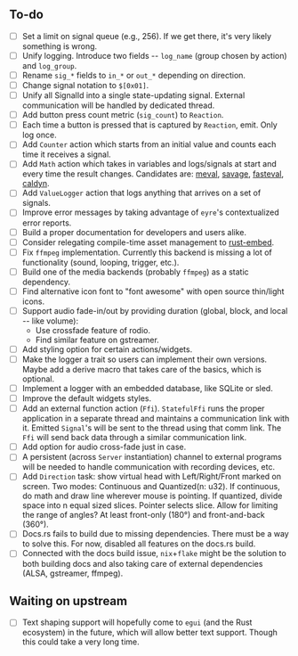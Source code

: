 ## To-do

- [ ] Set a limit on signal queue (e.g., 256). If we get there, it's very likely something is wrong.
- [ ] Unify logging. Introduce two fields -- `log_name` (group chosen by action) and `log_group`.
- [ ] Rename `sig_*` fields to `in_*` or `out_*` depending on direction.
- [ ] Change signal notation to `$[0x01]`.
- [ ] Unify all SignalId into a single state-updating signal. External communication will be handled by dedicated thread.
- [ ] Add button press count metric (`sig_count`) to `Reaction`.
- [ ] Each time a button is pressed that is captured by `Reaction`, emit. Only log once.
- [ ] Add `Counter` action which starts from an initial value and counts each time it receives a signal.
- [ ] Add `Math` action which takes in variables and logs/signals at start and every time the result changes. Candidates are: [meval](https://github.com/rekka/meval-rs), [savage](https://github.com/p-e-w/savage), [fasteval](https://github.com/likebike/fasteval), [caldyn](https://github.com/Luthaf/caldyn).
- [ ] Add `ValueLogger` action that logs anything that arrives on a set of signals.
- [ ] Improve error messages by taking advantage of `eyre`'s contextualized error reports.
- [ ] Build a proper documentation for developers and users alike.
- [ ] Consider relegating compile-time asset management to [rust-embed](https://github.com/pyrossh/rust-embed).
- [ ] Fix `ffmpeg` implementation. Currently this backend is missing a lot of functionality (sound, looping, trigger, etc.).
- [ ] Build one of the media backends (probably `ffmpeg`) as a static dependency.
- [ ] Find alternative icon font to "font awesome" with open source thin/light icons. 
- [ ] Support audio fade-in/out by providing duration (global, block, and local -- like volume):
    - Use crossfade feature of rodio.
    - Find similar feature on gstreamer.
- [ ] Add styling option for certain actions/widgets.
- [ ] Make the logger a trait so users can implement their own versions. Maybe add a derive macro that takes care of the basics, which is optional.
- [ ] Implement a logger with an embedded database, like SQLite or sled.
- [ ] Improve the default widgets styles.
- [ ] Add an external function action (`Ffi`). `StatefulFfi` runs the proper application in a separate thread and maintains a communication link with it. Emitted `Signal`'s will be sent to the thread using that comm link. The `Ffi` will send back data through a similar communication link.
- [ ] Add option for audio cross-fade just in case.
- [ ] A persistent (across `Server` instantiation) channel to external programs will be needed to handle communication with recording devices, etc.
- [ ] Add `Direction` task: show virtual head with Left/Right/Front marked on screen. Two modes: Continuous and Quantized(n: u32). If continuous, do math and draw line wherever mouse is pointing. If quantized, divide space into n equal sized slices. Pointer selects slice. Allow for limiting the range of angles? At least front-only (180°) and front-and-back (360°).
- [ ] Docs.rs fails to build due to missing dependencies. There must be a way to solve this. For now, disabled all features on the docs.rs build.
- [ ] Connected with the docs build issue, `nix`+`flake` might be the solution to both building docs and also taking care of external dependencies (ALSA, gstreamer, ffmpeg).

## Waiting on upstream

- [ ] Text shaping support will hopefully come to `egui` (and the Rust ecosystem) in the future, which will allow better text support. Though this could take a very long time.
